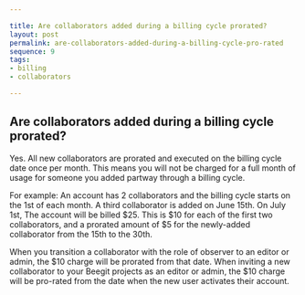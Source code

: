 ```yaml
---

title: Are collaborators added during a billing cycle prorated?
layout: post
permalink: are-collaborators-added-during-a-billing-cycle-pro-rated
sequence: 9
tags:
- billing
- collaborators

---
```


## Are collaborators added during a billing cycle prorated?
Yes. All new collaborators are prorated and executed on the billing cycle date once per month. This means you will not be charged for a full month of usage for someone you added partway through a billing cycle. 

For example: An account has 2 collaborators and the billing cycle starts on the 1st of each month. A third collaborator is added on June 15th. On July 1st, The account will be billed $25. This is $10 for each of the first two collaborators, and a prorated amount of $5 for the newly-added collaborator from the 15th to the 30th.

When you transition a collaborator with the role of observer to an editor or admin, the $10 charge will be prorated from that date. When inviting a new collaborator to your Beegit projects as an editor or admin, the $10 charge will be pro-rated from the date when the new user activates their account.
